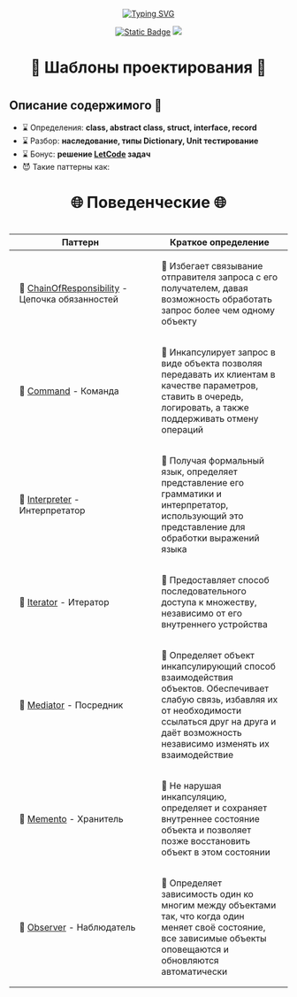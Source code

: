 <p align="center">
    <!-- <p align="center">
        <img src="/" width="100%" alt="Banner">
    <a></a> -->
    <!-- </p> -->
    <p align="center">
        <a href="https://git.io/typing-svg"><img src="https://readme-typing-svg.demolab.com?font=Fira+Code&pause=1000&center=true&vCenter=true&width=435&lines=%D0%9F%D0%BE%D0%B2%D1%82%D0%BE%D1%80%D0%B5%D0%BD%D0%B8%D0%B5+-+%D0%BC%D0%B0%D1%82%D1%8C+%D1%83%D1%87%D0%B5%D0%BD%D0%B8%D1%8F" alt="Typing SVG" /></a>
    </p>
    <p align="center">
        <a href="https://sites.google.com/view/dvurechensky" target="_blank"><img alt="Static Badge" src="https://img.shields.io/badge/Dvurechensky-N-blue"></a>
        <img src="https://img.shields.io/badge/Csharp-VS2022-blue?logo=csharp&logoColor=FFFF00">
    </p>
</p>

<p align="center">
    <h1 align="center">🔱 Шаблоны проектирования 🔱<h1>
</p>

## Описание содержимого 💼

- ⌛ Определения: **class, abstract class, struct, interface, record**
- ⌛ Разбор: **наследование, типы Dictionary, Unit тестирование**
- ⌛ Бонус: **решение [LetCode](https://leetcode.com/) задач**
- 😈 Такие паттерны как:
>
<h1 align="center">🌐 Поведенческие 🌐<h1>
<table align="center" style="font-size: initial;" style="font-size: initial;" style="font-size: initial;" dwadwa>
    <thead>
        <tr>
            <th>Паттерн</th>
            <th>Краткое определение</th>
        </tr>
    </thead>
    <tbody>
        <tr>
            <td style="width: 500px; padding: 18px;">💢 <a href="/Patterns/ChainOfResponsibility/Program.cs">ChainOfResponsibility</a> - Цепочка обязанностей</td>
            <td style="width: 500px; padding: 18px;">🔎  Избегает связывание отправителя запроса с его получателем, давая возможность обработать запрос более чем одному объекту</td>
        </tr>
        <tr>
            <td style="width: 500px; padding: 18px;">💢 <a href="/Patterns/Command/Program.cs">Command</a> - Команда</td>
            <td style="width: 500px; padding: 18px;">🔎   Инкапсулирует запрос в виде объекта позволяя передавать их клиентам в качестве параметров, ставить в очередь, логировать, а также поддерживать отмену операций</td>
        </tr>
        <tr>
            <td style="width: 500px; padding: 18px;">💢 <a href="/Patterns/Interpreter/Program.cs">Interpreter</a> - Интерпретатор</td>
            <td style="width: 500px; padding: 18px;">🔎   Получая формальный язык, определяет представление его грамматики и интерпретатор, использующий это представление для обработки выражений языка</td>
        </tr>
        <tr>
            <td style="width: 500px; padding: 18px;">💢 <a href="/Patterns/Iterator/Program.cs">Iterator</a> - Итератор</td>
            <td style="width: 500px; padding: 18px;">🔎   Предоставляет способ последовательного доступа к множеству, независимо от его внутреннего устройства</td>
        </tr>
        <tr>
            <td style="width: 500px; padding: 18px;">💢 <a href="/Patterns/Mediator/Program.cs">Mediator</a> - Посредник</td>
            <td style="width: 500px; padding: 18px;">🔎   Определяет объект инкапсулирующий способ взаимодействия объектов. Обеспечивает слабую связь, избавляя их от необходимости ссылаться друг на друга и даёт возможность независимо изменять их взаимодействие</td>
        </tr>
        <tr>
            <td style="width: 500px; padding: 18px;">💢 <a href="/Patterns/Memento/Program.cs">Memento</a> - Хранитель</td>
            <td style="width: 500px; padding: 18px;">🔎   Не нарушая инкапсуляцию, определяет и сохраняет внутреннее состояние объекта и позволяет позже восстановить объект в этом состоянии</td>
        </tr>
        <tr>
            <td style="width: 500px; padding: 18px;">💢 <a href="/Patterns/Observer/Program.cs">Observer</a> - Наблюдатель</td>
            <td style="width: 500px; padding: 18px;">🔎   Определяет зависимость один ко многим между объектами так, что когда один меняет своё состояние, все зависимые объекты оповещаются и обновляются автоматически</td>
        </tr>
    </tbody>
</table>